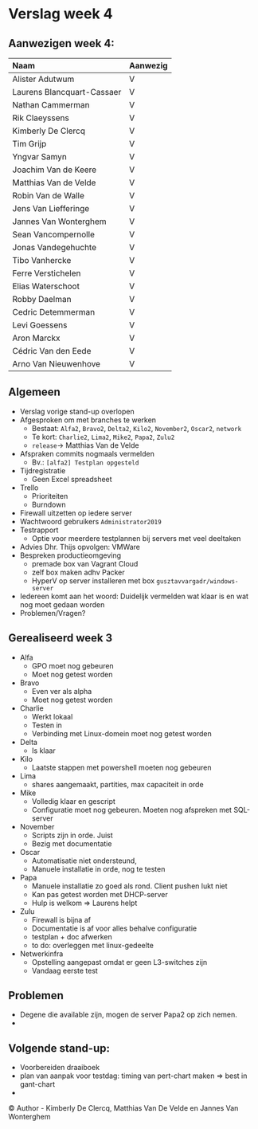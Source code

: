 # Verslag week 4

## Aanwezigen week 4:
| Naam                          | Aanwezig |
| :---                          | :---   |
| Alister Adutwum               | V |
| Laurens Blancquart-Cassaer    | V |
| Nathan Cammerman              | V |
| Rik Claeyssens                | V |
| Kimberly De Clercq            | V |
| Tim Grijp                     | V |
| Yngvar Samyn                  | V |
| Joachim Van de Keere          | V |
| Matthias Van de Velde         | V |
| Robin Van de Walle            | V |
| Jens Van Liefferinge          | V |
| Jannes Van Wonterghem         | V |
| Sean Vancompernolle           | V |
| Jonas Vandegehuchte           | V |
| Tibo Vanhercke                | V |
| Ferre Verstichelen            | V |
| Elias Waterschoot             | V |
| Robby Daelman                 | V |
| Cedric Detemmerman            | V |
| Levi Goessens                 | V |
| Aron Marckx                   | V |
| Cédric Van den Eede           | V |
| Arno Van Nieuwenhove          | V |

## Algemeen
- Verslag vorige stand-up overlopen
- Afgesproken om met branches te werken
    - Bestaat: `Alfa2`, `Bravo2`, `Delta2`, `Kilo2`, `November2`, `Oscar2`,  `network`
    - Te kort: `Charlie2`, `Lima2`, `Mike2`, `Papa2`, `Zulu2`
    - `release`-> Matthias Van de Velde
- Afspraken commits nogmaals vermelden
    - Bv.: `[alfa2] Testplan opgesteld`
- Tijdregistratie
    - Geen Excel spreadsheet
- Trello
    - Prioriteiten
    - Burndown
- Firewall uitzetten op iedere server
- Wachtwoord gebruikers `Administrator2019`
- Testrapport
    - Optie voor meerdere testplannen bij servers met veel deeltaken
- Advies Dhr. Thijs opvolgen: VMWare
- Bespreken productieomgeving 
    - premade box van Vagrant Cloud 
    - zelf box maken adhv Packer 
    - HyperV op server installeren met box `gusztavvargadr/windows-server`
- Iedereen komt aan het woord: Duidelijk vermelden wat klaar is en wat nog moet gedaan worden
- Problemen/Vragen?

## Gerealiseerd week 3
* Alfa
  * GPO moet nog gebeuren
  * Moet nog getest worden
* Bravo
  * Even ver als alpha
  * Moet nog getest worden
* Charlie
  * Werkt lokaal
  * Testen in
  * Verbinding met Linux-domein moet nog getest worden
* Delta
  * Is klaar
* Kilo
  * Laatste stappen met powershell moeten nog gebeuren
* Lima
  * shares aangemaakt, partities, max capaciteit in orde
* Mike
  * Volledig klaar en gescript
  * Configuratie moet nog gebeuren. Moeten nog afspreken met SQL-server
* November
  * Scripts zijn in orde. Juist 
  * Bezig met documentatie
* Oscar
  * Automatisatie niet ondersteund,
  * Manuele installatie in orde, nog te testen
* Papa
  * Manuele installatie zo goed als rond. Client pushen lukt niet
  * Kan pas getest worden met DHCP-server
  * Hulp is welkom => Laurens helpt
* Zulu
  * Firewall is bijna af
  * Documentatie is af voor alles behalve configuratie
  * testplan + doc afwerken
  * to do: overleggen met linux-gedeelte
* Netwerkinfra
  * Opstelling aangepast omdat er geen L3-switches zijn
  * Vandaag eerste test

## Problemen
* Degene die available zijn, mogen de server Papa2 op zich nemen.
* 

## Volgende stand-up:
  - Voorbereiden draaiboek
  - plan van aanpak voor testdag: timing van pert-chart maken => best in gant-chart
  - 

© Author - Kimberly De Clercq, Matthias Van De Velde en Jannes Van Wonterghem
